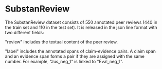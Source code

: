 # SubstanReview

The SubstanReview dataset consists of 550 annotated peer reviews (440 in the train set and 110 in the test set). It is released in the json line format with two different fields:

"review" includes the textual content of the peer review.

"label" includes the annotated spans of claim-evidence pairs. A claim span and an evidence span forms a pair if they are assigned with the same number. For example, "Jus_neg_1" is linked to "Eval_neg_1".
